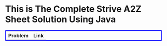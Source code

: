 # This is The Complete Strive A2Z Sheet Solution Using Java

<table style="border:2px solid blue;"> 
<th>Problem</th>
<th>Link</th>
</table>
